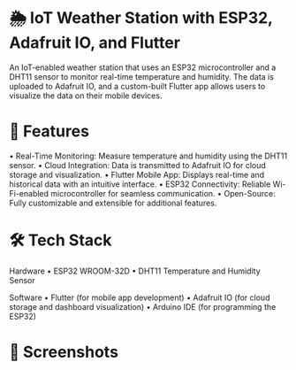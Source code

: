 # 🌦️ IoT Weather Station with ESP32, Adafruit IO, and Flutter

An IoT-enabled weather station that uses an ESP32 microcontroller and a DHT11 sensor to monitor real-time temperature and humidity. The data is uploaded to Adafruit IO, and a custom-built Flutter app allows users to visualize the data on their mobile devices.

# 🚀 Features
•	Real-Time Monitoring: Measure temperature and humidity using the DHT11 sensor.
•	Cloud Integration: Data is transmitted to Adafruit IO for cloud storage and visualization.
•	Flutter Mobile App: Displays real-time and historical data with an intuitive interface.
•	ESP32 Connectivity: Reliable Wi-Fi-enabled microcontroller for seamless communication.
•	Open-Source: Fully customizable and extensible for additional features.
 
# 🛠️ Tech Stack

Hardware
	•	ESP32 WROOM-32D
	•	DHT11 Temperature and Humidity Sensor

Software
	•	Flutter (for mobile app development)
	•	Adafruit IO (for cloud storage and dashboard visualization)
	•	Arduino IDE (for programming the ESP32)

# 📲 Screenshots

